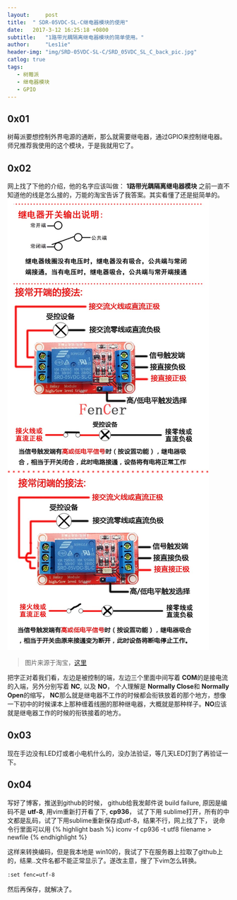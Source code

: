 ```yaml
---
layout:		post
title:	" SDR-05VDC-SL-C继电器模块的使用"
date:	2017-3-12 16:25:18 +0800
subtitle:	"1路带光耦隔离继电器模块的简单使用。"
author:		"Les1ie"
header-img: "img/SRD-05VDC-SL-C/SRD_05VDC_SL_C_back_pic.jpg"
catlog: true
tags:
   - 树莓派
   - 继电器模块
   - GPIO
---
```

## 0x01
树莓派要想控制外界电源的通断，那么就需要继电器，通过GPIO来控制继电器。
师兄推荐我使用的这个模块，于是我就用它了。

## 0x02
网上找了下他的介绍，他的名字应该叫做： **1路带光耦隔离继电器模块**
之前一直不知道他的线是怎么接的，万能的淘宝告诉了我答案。其实看懂了还是挺简单的。
![](/img/SRD-05VDC-SL-C/How_to_connect.jpg)
> 图片来源于淘宝，[这里](https://detail.1688.com/offer/41248064558.html)

把字正对着我们看，左边是被控制的端，左边三个里面中间写着 **COM**的是接电流的入端，另外分别写着 **NC**, 以及 **NO**， 个人理解是 **Normally Close**和 **Normally Open**的缩写， **NC**那么就是继电器不工作的时候都会衔铁放着的那个地方，想像一下初中的时候课本上那种缠着线圈的那种继电器，大概就是那种样子。**NO**应该就是继电器工作的时候的衔铁接着的地方。

## 0x03
现在手边没有LED灯或者小电机什么的，没办法验证，等几天LED灯到了再验证一下。

## 0x04
写好了博客，推送到github的时候， github给我发邮件说 build failure, 原因是编码不是 **utf-8**, 用vim重新打开看了下, **cp936**， 试了下用 sublime打开，所有的中文都是乱码，试了下用sublime重新保存成utf-8，结果不行，网上找了下， 说命令行里面可以用 
{% highlight bash %}
iconv -f cp936 -t utf8 filename > newfile
{% endhighlight %}

这样来转换编码，但是我本地是 win10的，我试了下在服务器上拉取了github上的，结果..文件名都不能正常显示了。遂改主意，搜了下vim怎么转换。
```bash
:set fenc=utf-8
```
然后再保存，就解决了。

